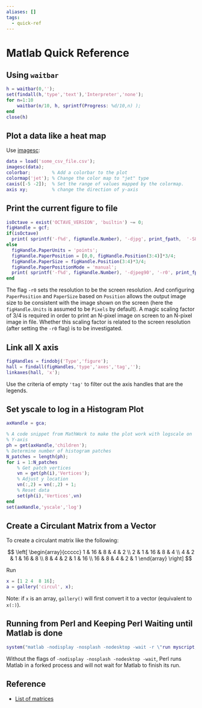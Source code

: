 ```yaml
---
aliases: []
tags:
  - quick-ref
---
```


# Matlab Quick Reference
## Using `waitbar`

```matlab
h = waitbar(0,'');
set(findall(h,'type','text'),'Interpreter','none');
for n=1:10
    waitbar(n/10, h, sprintf(Progress: %d/10,n) );
end
close(h)
```

## Plot a data like a heat map

Use [imagesc](http://www.mathworks.com/help/matlab/ref/imagesc.html):

```matlab
data = load('some_csv_file.csv');
imagesc(data);
colorbar;        % Add a colorbar to the plot
colormap('jet'); % Change the color map to "jet" type
caxis([-5 -2]);  % Set the range of values mapped by the colormap.
axis xy;         % change the direction of y-axis
```

## Print the current figure to file

```matlab
isOctave = exist('OCTAVE_VERSION', 'builtin') ~= 0;
figHandle = gcf;
if(isOctave)
  print( sprintf('-f%d', figHandle.Number), '-djpg', print_fpath,  '-S800,600' );
else
  figHandle.PaperUnits = 'points';
  figHandle.PaperPosition = [0,0, figHandle.Position(3:4)]*3/4;
  figHandle.PaperSize = figHandle.Position(3:4)*3/4;
  figHandle.PaperPositionMode = 'manual';
  print( sprintf('-f%d', figHandle.Number), '-djpeg90', '-r0', print_fpath);
end
```

The flag `-r0` sets the resolution to be the screen resolution. And configuring `PaperPosition` and `PaperSize` based on `Position` allows the output image size to be consistent with the image shown on the screen (here the `figHandle.Units` is assumed to be `Pixels` by default). A magic scaling factor of 3/4 is required in order to print an N-pixel image on screen to an N-pixel image in file. Whether this scaling factor is related to the screen resolution (after setting the `-r0` flag) is to be investigated.

## Link all X axis

```matlab
figHandles = findobj('Type','figure');
hall = findall(figHandles,'type','axes','tag','');
linkaxes(hall, 'x');
```

Use the criteria of empty `'tag'` to filter out the axis handles that are the legends.

## Set yscale to log in a Histogram Plot

```matlab
axHandle = gca;

% A code snippet from MathWork to make the plot work with logscale on
% Y-axis
ph = get(axHandle,'children');
% Determine number of histogram patches
N_patches = length(ph);
for i = 1:N_patches
    % Get patch vertices
    vn = get(ph(i),'Vertices');
    % Adjust y location
    vn(:,2) = vn(:,2) + 1;
    % Reset data
    set(ph(i),'Vertices',vn)
end
set(axHandle,'yscale','log')
```

## Create a Circulant Matrix from a Vector

To create a circulant matrix like the following:

$$
\left[
\begin{array}{ccccc}
  1  &  16 & 8  &  4  &  2  \\
  2  &  1  & 16 &  8  &  4  \\
  4  &  2  & 1  & 16  &  8  \\  
  8  &  4  & 2  &  1  & 16  \\
  16 &  8  & 4  &  2  &  1  
\end{array}  
\right]
$$

Run

```matlab
x = [1 2 4  8 16];
a = gallery('circul', x);
```

Note: if `x` is an array, `gallery()` will first convert it to a vector (equivalent to `x(:)`).

## Running from Perl and Keeping Perl Waiting until Matlab is done

```matlab
system("matlab -nodisplay -nosplash -nodesktop -wait -r \"run myscript; exit\"");
```

Without the flags of `-nodisplay -nosplash -nodesktop -wait`, Perl runs Matlab in a forked process and will not wait for Matlab to finish its run.

## Reference

* [List of matrices](https://en.wikipedia.org/wiki/List_of_named_matrices) 